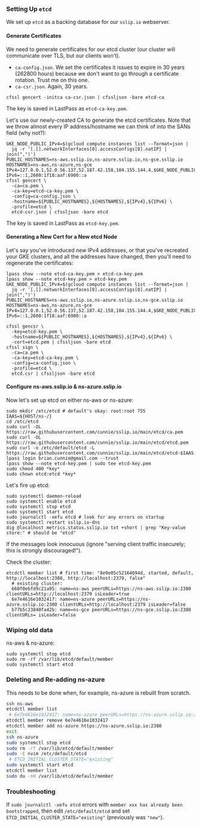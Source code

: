 ### Setting Up `etcd`

We set up `etcd` as a backing database for our `sslip.io` webserver.

#### Generate Certificates

We need to generate certificates for our etcd cluster (our cluster will
communicate over TLS, but our clients won't).

- `ca-config.json`. We set the certificates it issues to expire in 30
  years (262800 hours) because we don't want to go through a certificate
  rotation. Trust me on this one.
- `ca-csr.json`. Again, 30 years.

```shell
cfssl gencert -initca ca-csr.json | cfssljson -bare etcd-ca
```

The key is saved in LastPass as `etcd-ca-key.pem`.

Let's use our newly-created CA to generate the etcd certificates. Note
that we throw almost every IP address/hostname we can think of into the
SANs field (why not?):

```shell
GKE_NODE_PUBLIC_IPv4=$(gcloud compute instances list --format=json |
  jq -r '[.[].networkInterfaces[0].accessConfigs[0].natIP] | join(",")')
PUBLIC_HOSTNAMES=ns-aws.sslip.io,ns-azure.sslip.io,ns-gce.sslip.io
HOSTNAMES=ns-aws,ns-azure,ns-gce
IPv4=127.0.0.1,52.0.56.137,52.187.42.158,104.155.144.4,$GKE_NODE_PUBLIC_IPv4
IPv6=::1,2600:1f18:aaf:6900::a
cfssl gencert \
  -ca=ca.pem \
  -ca-key=etcd-ca-key.pem \
  -config=ca-config.json \
  -hostname=${PUBLIC_HOSTNAMES},${HOSTNAMES},${IPv4},${IPv6} \
  -profile=etcd \
  etcd-csr.json | cfssljson -bare etcd
```

The key is saved in LastPass as `etcd-key.pem`.

#### Generating a New Cert for a New etcd Node

Let's say you've introduced _new_ IPv4 addresses, or that you've recreated your
GKE clusters, and all the addresses have changed, then you'll need to
regenerate the certificates:

```
lpass show --note etcd-ca-key.pem > etcd-ca-key.pem
lpass show --note etcd-key.pem > etcd-key.pem
GKE_NODE_PUBLIC_IPv4=$(gcloud compute instances list --format=json |
  jq -r '[.[].networkInterfaces[0].accessConfigs[0].natIP] | join(",")')
PUBLIC_HOSTNAMES=ns-aws.sslip.io,ns-azure.sslip.io,ns-gce.sslip.io
HOSTNAMES=ns-aws,ns-azure,ns-gce
IPv4=127.0.0.1,52.0.56.137,52.187.42.158,104.155.144.4,$GKE_NODE_PUBLIC_IPv4
IPv6=::1,2600:1f18:aaf:6900::a

cfssl gencsr \
  -key=etcd-key.pem \
  -hostname=${PUBLIC_HOSTNAMES},${HOSTNAMES},${IPv4},${IPv6} \
  -cert=etcd.pem | cfssljson -bare etcd
cfssl sign \
  -ca=ca.pem \
  -ca-key=etcd-ca-key.pem \
  -config=ca-config.json \
  -profile=etcd \
  etcd.csr | cfssljson -bare etcd
```

#### Configure ns-aws.sslip.io & ns-azure.sslip.io

Now let's set up etcd on either ns-aws or ns-azure:

```shell
sudo mkdir /etc/etcd # default's okay: root:root 755
IAAS=${HOST/ns-/}
cd /etc/etcd
sudo curl -OL https://raw.githubusercontent.com/cunnie/sslip.io/main/etcd/ca.pem
sudo curl -OL https://raw.githubusercontent.com/cunnie/sslip.io/main/etcd/etcd.pem
sudo curl -o /etc/default/etcd -L https://raw.githubusercontent.com/cunnie/sslip.io/main/etcd/etcd-$IAAS.conf
lpass login brian.cunnie@gmail.com --trust
lpass show --note etcd-key.pem | sudo tee etcd-key.pem
sudo chmod 400 *key*
sudo chown etcd:etcd *key*
```

Let's fire up etcd:

```shell
sudo systemctl daemon-reload
sudo systemctl enable etcd
sudo systemctl stop etcd
sudo systemctl start etcd
sudo journalctl -xefu etcd # look for any errors on startup
sudo systemctl restart sslip.io-dns
dig @localhost metrics.status.sslip.io txt +short | grep "Key-value store:" # should be "etcd"
```

If the messages look innocuous (ignore "serving client traffic insecurely; this
is strongly discouraged!").

Check the cluster:

```shell
etcdctl member list # first time: "8e9e05c52164694d, started, default, http://localhost:2380, http://localhost:2379, false"
  # existing cluster:
  660f0ebfd9c21a95: name=ns-aws peerURLs=https://ns-aws.sslip.io:2380 clientURLs=http://localhost:2379 isLeader=true
  6e7e4616e1032417: name=ns-azure peerURLs=https://ns-azure.sslip.io:2380 clientURLs=http://localhost:2379 isLeader=false
  b77b5c23840fa42b: name=ns-gce peerURLs=https://ns-gce.sslip.io:2380 clientURLs= isLeader=false
```

### Wiping old data

ns-aws & ns-azure:

```
sudo systemctl stop etcd
sudo rm -rf /var/lib/etcd/default/member
sudo systemctl start etcd
```

### Deleting and Re-adding ns-azure

This needs to be done when, for example, ns-azure is rebuilt from scratch.

```bash
ssh ns-aws
etcdctl member list
 # 6e7e4616e1032417: name=ns-azure peerURLs=https://ns-azure.sslip.io:2380 clientURLs=http://localhost:2379 isLeader=false
etcdctl member remove 6e7e4616e1032417
etcdctl member add ns-azure https://ns-azure.sslip.io:2380
exit
ssh ns-azure
sudo systemctl stop etcd
sudo rm -rf /var/lib/etcd/default/member
sudo -E nvim /etc/default/etcd
 # ETCD_INITIAL_CLUSTER_STATE="existing"
sudo systemctl start etcd
etcdctl member list
sudo du -sH /var/lib/etcd/default/member
```

### Troubleshooting

If `sudo journalctl -xefu etcd` errors with `member xxx has already been
bootstrapped`, then edit `/etc/default/etcd` and set
`ETCD_INITIAL_CLUSTER_STATE="existing"` (previously was `"new"`).

